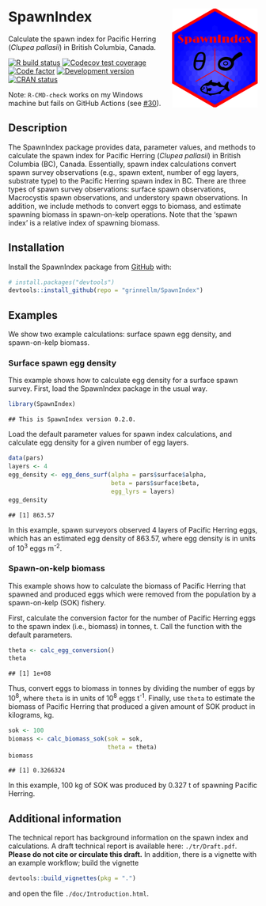 
<!-- README.md is generated from README.Rmd. Please edit that file. -->

# SpawnIndex <img src='man/sticker/sticker.png' align="right" height="200"/>

Calculate the spawn index for Pacific Herring (*Clupea pallasii*) in
British Columbia, Canada.

<!-- badges: start -->

[![R build
status](https://github.com/grinnellm/SpawnIndex/workflows/R-CMD-check/badge.svg)](https://github.com/grinnellm/SpawnIndex/actions)
[![Codecov test
coverage](https://codecov.io/gh/grinnellm/SpawnIndex/branch/master/graph/badge.svg)](https://codecov.io/gh/grinnellm/SpawnIndex)
[![Code
factor](https://github.com/grinnellm/SpawnIndex/workflows/lint/badge.svg)](https://github.com/grinnellm/SpawnIndex/actions)
[![Development
version](https://img.shields.io/badge/Version-0.2.0-orange.svg?style=flat-square)](commits/master)
[![CRAN
status](https://www.r-pkg.org/badges/version/SpawnIndex)](https://CRAN.R-project.org/package=SpawnIndex)
<!-- badges: end -->

Note: `R-CMD-check` works on my Windows machine but fails on GitHub
Actions (see [\#30](https://github.com/grinnellm/SpawnIndex/issues/30)).

## Description

The SpawnIndex package provides data, parameter values, and methods to
calculate the spawn index for Pacific Herring (*Clupea pallasii*) in
British Columbia (BC), Canada. Essentially, spawn index calculations
convert spawn survey observations (e.g., spawn extent, number of egg
layers, substrate type) to the Pacific Herring spawn index in BC. There
are three types of spawn survey observations: surface spawn
observations, Macrocystis spawn observations, and understory spawn
observations. In addition, we include methods to convert eggs to
biomass, and estimate spawning biomass in spawn-on-kelp operations. Note
that the ‘spawn index’ is a relative index of spawning biomass.

## Installation

Install the SpawnIndex package from [GitHub](https://github.com/) with:

``` r
# install.packages("devtools")
devtools::install_github(repo = "grinnellm/SpawnIndex")
```

## Examples

We show two example calculations: surface spawn egg density, and
spawn-on-kelp biomass.

### Surface spawn egg density

This example shows how to calculate egg density for a surface spawn
survey. First, load the SpawnIndex package in the usual way.

``` r
library(SpawnIndex)
```

    ## This is SpawnIndex version 0.2.0.

Load the default parameter values for spawn index calculations, and
calculate egg density for a given number of egg layers.

``` r
data(pars)
layers <- 4
egg_density <- egg_dens_surf(alpha = pars$surface$alpha,
                             beta = pars$surface$beta,
                             egg_lyrs = layers)
egg_density
```

    ## [1] 863.57

In this example, spawn surveyors observed 4 layers of Pacific Herring
eggs, which has an estimated egg density of 863.57, where egg density is
in units of 10<sup>3</sup> eggs m<sup>-2</sup>.

### Spawn-on-kelp biomass

This example shows how to calculate the biomass of Pacific Herring that
spawned and produced eggs which were removed from the population by a
spawn-on-kelp (SOK) fishery.

First, calculate the conversion factor for the number of Pacific Herring
eggs to the spawn index (i.e., biomass) in tonnes, t. Call the function
with the default parameters.

``` r
theta <- calc_egg_conversion()
theta
```

    ## [1] 1e+08

Thus, convert eggs to biomass in tonnes by dividing the number of eggs
by 10<sup>8</sup>, where `theta` is in units of
10<sup>8</sup> eggs t<sup>-1</sup>. Finally, use `theta` to estimate the
biomass of Pacific Herring that produced a given amount of SOK product
in kilograms, kg.

``` r
sok <- 100
biomass <- calc_biomass_sok(sok = sok,
                            theta = theta)
biomass
```

    ## [1] 0.3266324

In this example, 100 kg of SOK was produced by 0.327 t of spawning
Pacific Herring.

## Additional information

The technical report has background information on the spawn index and
calculations. A draft technical report is available here:
`./tr/Draft.pdf`. **Please do not cite or circulate this draft.** In
addition, there is a vignette with an example workflow; build the
vignette

``` r
devtools::build_vignettes(pkg = ".")
```

and open the file `./doc/Introduction.html`.
